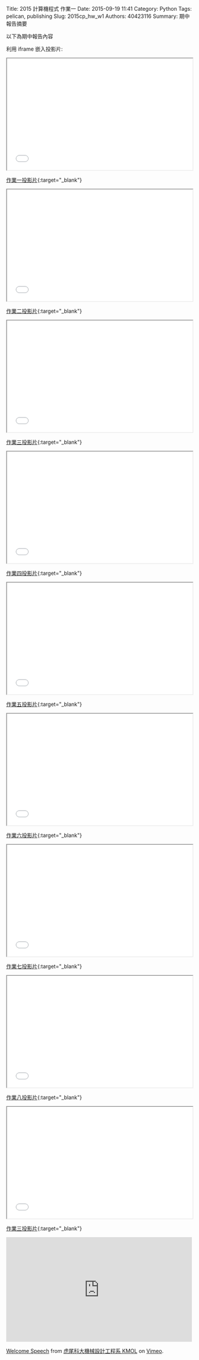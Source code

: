 Title: 2015 計算機程式 作業一
Date: 2015-09-19 11:41
Category: Python
Tags: pelican, publishing
Slug: 2015cp_hw_w1
Authors: 40423116
Summary: 期中報告摘要

以下為期中報告內容

利用 iframe 嵌入投影片:

<iframe src="40423116_cp_w1_p.html" width="500" height="300"></iframe>

[作業一投影片](40423116_cp_w1_p.html){:target="_blank"}

<iframe src="40423116_cp_w2_p.html" width="500" height="300"></iframe>

[作業二投影片](40423116_cp_w2_p.html){:target="_blank"}

<iframe src="40423116_cp_w3_p.html" width="500" height="300"></iframe>

[作業三投影片](40423116_cp_w3_p.html){:target="_blank"}

<iframe src="40423116_cp_w4_p.html" width="500" height="300"></iframe>

[作業四投影片](40423116_cp_w4_p.html){:target="_blank"}

<iframe src="40423116_cp_w4_p.html" width="500" height="300"></iframe>

[作業五投影片](40423116_cp_w4_p.html){:target="_blank"}

<iframe src="40423116_cp_w5_p.html" width="500" height="300"></iframe>

[作業六投影片](40423116_cp_w5_p.html){:target="_blank"}

<iframe src="40423116_cp_w6_p.html" width="500" height="300"></iframe>

[作業七投影片](40423116_cp_w6_p.html){:target="_blank"}

<iframe src="40423116_cp_w7_p.html" width="500" height="300"></iframe>

[作業八投影片](40423116_cp_w7_p.html){:target="_blank"}

<iframe src="40423116_cp_w8_p.html" width="500" height="300"></iframe>

[作業三投影片](40423116_cp_w8_p.html){:target="_blank"}

<iframe src="https://player.vimeo.com/video/137724068" width="500" height="281" frameborder="0" webkitallowfullscreen mozallowfullscreen allowfullscreen></iframe> <p><a href="https://vimeo.com/137724068">Welcome Speech</a> from <a href="https://vimeo.com/user24079973">虎尾科大機械設計工程系 KMOL</a> on <a href="https://vimeo.com">Vimeo</a>.</p>
